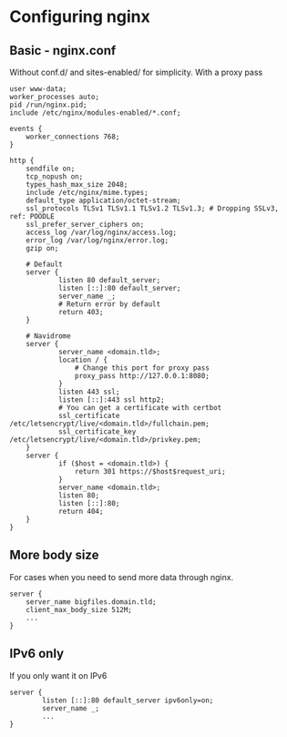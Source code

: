 # Configuring nginx

## Basic - nginx.conf

Without conf.d/ and sites-enabled/ for simplicity. With a proxy pass

	user www-data;
	worker_processes auto;
	pid /run/nginx.pid;
	include /etc/nginx/modules-enabled/*.conf;

	events {
		worker_connections 768;
	}

	http {
		sendfile on;
		tcp_nopush on;
		types_hash_max_size 2048;
		include /etc/nginx/mime.types;
		default_type application/octet-stream;
		ssl_protocols TLSv1 TLSv1.1 TLSv1.2 TLSv1.3; # Dropping SSLv3, ref: POODLE
		ssl_prefer_server_ciphers on;
		access_log /var/log/nginx/access.log;
		error_log /var/log/nginx/error.log;
		gzip on;

		# Default
		server {
				listen 80 default_server;
				listen [::]:80 default_server;
				server_name _;
				# Return error by default
				return 403;
		}

		# Navidrome
		server {
				server_name <domain.tld>;
				location / {
					# Change this port for proxy pass
					proxy_pass http://127.0.0.1:8080;
				}
				listen 443 ssl;
				listen [::]:443 ssl http2;
				# You can get a certificate with certbot
				ssl_certificate /etc/letsencrypt/live/<domain.tld>/fullchain.pem;
				ssl_certificate_key /etc/letsencrypt/live/<domain.tld>/privkey.pem;
		}
		server {
				if ($host = <domain.tld>) {
					return 301 https://$host$request_uri;
				}
				server_name <domain.tld>;
				listen 80;
				listen [::]:80;
				return 404;
		}
	}


## More body size

For cases when you need to send more data through nginx.

	server {
		server_name bigfiles.domain.tld;
		client_max_body_size 512M;
		...
	}

## IPv6 only

If you only want it on IPv6

	server {
    		listen [::]:80 default_server ipv6only=on;
    		server_name _;
    		...
	}
